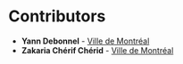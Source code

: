 # Contributors

*   **Yann Debonnel** -  [Ville de Montréal](https://github.com/VilledeMontreal)
*   **Zakaria Chérif Chérid** -  [Ville de Montréal](https://github.com/VilledeMontreal)
